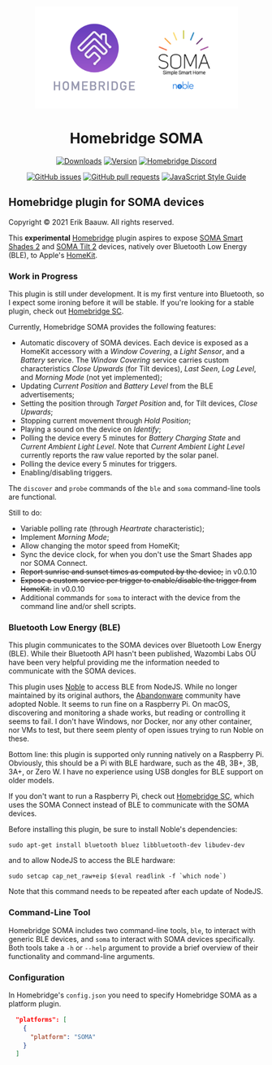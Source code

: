 <p align="center">
  <img src="homebridge-soma.png" height="200px">  
</p>
<span align="center">

# Homebridge SOMA
[![Downloads](https://img.shields.io/npm/dt/homebridge-soma.svg)](https://www.npmjs.com/package/homebridge-soma)
[![Version](https://img.shields.io/npm/v/homebridge-soma.svg)](https://www.npmjs.com/package/homebridge-soma)
[![Homebridge Discord](https://img.shields.io/discord/432663330281226270?color=728ED5&logo=discord&label=discord)](https://discord.gg/yGvADWt)
<!-- [![verified-by-homebridge](https://badgen.net/badge/homebridge/verified/purple)](https://github.com/homebridge/homebridge/wiki/Verified-Plugins) -->

[![GitHub issues](https://img.shields.io/github/issues/ebaauw/homebridge-soma)](https://github.com/ebaauw/homebridge-soma/issues)
[![GitHub pull requests](https://img.shields.io/github/issues-pr/ebaauw/homebridge-soma)](https://github.com/ebaauw/homebridge-soma/pulls)
[![JavaScript Style Guide](https://img.shields.io/badge/code_style-standard-brightgreen.svg)](https://standardjs.com)

</span>

## Homebridge plugin for SOMA devices
Copyright © 2021 Erik Baauw. All rights reserved.

This **experimental** [Homebridge](https://github.com/homebridge/homebridge) plugin
aspires to expose
[SOMA Smart Shades 2](https://eu.somasmarthome.com) and
[SOMA Tilt 2](https://eu.somasmarthome.com/pages/smart-tilt) devices,
natively over Bluetooth Low Energy (BLE),
to Apple's [HomeKit](https://www.apple.com/ios/home/).

### Work in Progress
This plugin is still under development.
It is my first venture into Bluetooth, so I expect some ironing before it
will be stable.
If you're looking for a stable plugin, check out
[Homebridge SC](https://github.com/ebaauw/homebridge-sc).

Currently, Homebridge SOMA provides the following features:
- Automatic discovery of SOMA devices.  Each device is exposed as a HomeKit
accessory with a _Window Covering_, a _Light Sensor_, and a _Battery_ service.
The _Window Covering_ service carries custom characteristics _Close Upwards_
(for Tilt devices), _Last Seen_, _Log Level_,
and _Morning Mode_ (not yet implemented);
- Updating _Current Position_ and _Battery Level_ from the BLE advertisements;
- Setting the position through _Target Position_ and, for Tilt devices,
_Close Upwards_;
- Stopping current movement through _Hold Position_;
- Playing a sound on the device on _Identify_;
- Polling the device every 5 minutes for _Battery Charging State_ and
_Current Ambient Light Level_.  Note that _Current Ambient Light Level_
currently reports the raw value reported by the solar panel.
- Polling the device every 5 minutes for triggers.
- Enabling/disabling triggers.

The `discover` and `probe` commands of the `ble` and `soma` command-line tools
are functional.

Still to do:
- Variable polling rate (through _Heartrate_ characteristic);
- Implement _Morning Mode_;
- Allow changing the motor speed from HomeKit;
- Sync the device clock, for when you don't use the Smart Shades app
nor SOMA Connect.
- ~~Report sunrise and sunset times as computed by the device;~~ in v0.0.10
- ~~Expose a custom service per trigger to enable/disable the trigger from HomeKit.~~ in v0.0.10
- Additional commands for `soma` to interact with the device from the command
line and/or shell scripts.

### Bluetooth Low Energy (BLE)
This plugin communicates to the SOMA devices over Bluetooth Low Energy (BLE).
While their Bluetooth API hasn't been published, Wazombi Labs OÜ have been very
helpful providing me the information needed to communicate with the SOMA devices.

This plugin uses [Noble](https://github.com/abandonware/noble) to access BLE
from NodeJS.
While no longer maintained by its original authors, the
[Abandonware](https://abandonware.github.io) community have adopted Noble.
It seems to run fine on a Raspberry Pi.
On macOS, discovering and monitoring a shade works, but reading or controlling
it seems to fail.
I don't have Windows, nor Docker, nor any other container, nor VMs to test, but
there seem plenty of open issues trying to run Noble on these.

Bottom line: this plugin is supported only running natively on a Raspberry Pi.
Obviously, this should be a Pi with BLE hardware, such as the 4B, 3B+, 3B, 3A+,
or Zero W.
I have no experience using USB dongles for BLE support on older models.

If you don't want to run a Raspberry Pi, check out
[Homebridge SC](https://github.com/ebaauw/homebridge-sc), which uses the
SOMA Connect instead of BLE to communicate with the SOMA devices.

Before installing this plugin, be sure to install Noble's dependencies:
```
sudo apt-get install bluetooth bluez libbluetooth-dev libudev-dev
```
and to allow NodeJS to access the BLE hardware:
```
sudo setcap cap_net_raw+eip $(eval readlink -f `which node`)
```
Note that this command needs to be repeated after each update of NodeJS.

### Command-Line Tool
Homebridge SOMA includes two command-line tools, `ble`, to interact with generic
BLE devices, and `soma` to interact with SOMA devices specifically.
Both tools take a `-h` or `--help` argument to provide a brief overview of
their functionality and command-line arguments.

### Configuration
In Homebridge's `config.json` you need to specify Homebridge SOMA as a platform
plugin.
```json
  "platforms": [
    {
      "platform": "SOMA"
    }
  ]
```
